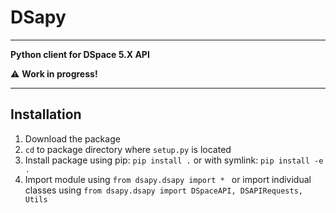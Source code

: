 # DSapy

*** 
**Python client for DSpace 5.X API**

:warning: **Work in progress!**
***

## Installation

1. Download the package
2. `cd` to package directory where `setup.py` is located
3. Install package using pip: `pip install .` or with symlink: `pip install -e .`
4. Import module using `from dsapy.dsapy import * ` or import individual classes using `from dsapy.dsapy import DSpaceAPI, DSAPIRequests, Utils` 
